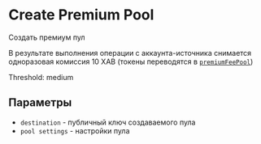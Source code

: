 # Create Premium Pool

Создать премиум пул

В результате выполнения операции с аккаунта-источника снимается одноразовая комиссия 10 XAB (токены переводятся в [`premiumFeePool`][1])

Threshold: medium

## Параметры

- `destination` - публичный ключ создаваемого пула
- `pool settings` - настройки пула


[1]: ../glossary/system-pools.md#premiumfeepool